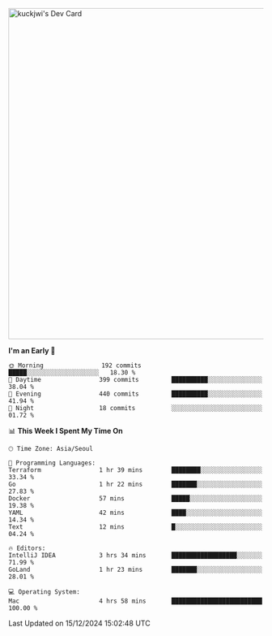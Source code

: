 <a href="https://app.daily.dev/kuckhwancho"><img src="https://api.daily.dev/devcards/v2/efef39c8028947428b3c0b486b9cd9b6.png?r=iz2&type=wide" width="652" alt="kuckjwi's Dev Card"/></a>

<!--START_SECTION:waka-->
**I'm an Early 🐤** 

```text
🌞 Morning                192 commits         █████░░░░░░░░░░░░░░░░░░░░   18.30 % 
🌆 Daytime                399 commits         ██████████░░░░░░░░░░░░░░░   38.04 % 
🌃 Evening                440 commits         ██████████░░░░░░░░░░░░░░░   41.94 % 
🌙 Night                  18 commits          ░░░░░░░░░░░░░░░░░░░░░░░░░   01.72 % 
```


📊 **This Week I Spent My Time On** 

```text
🕑︎ Time Zone: Asia/Seoul

💬 Programming Languages: 
Terraform                1 hr 39 mins        ████████░░░░░░░░░░░░░░░░░   33.34 % 
Go                       1 hr 22 mins        ███████░░░░░░░░░░░░░░░░░░   27.83 % 
Docker                   57 mins             █████░░░░░░░░░░░░░░░░░░░░   19.38 % 
YAML                     42 mins             ████░░░░░░░░░░░░░░░░░░░░░   14.34 % 
Text                     12 mins             █░░░░░░░░░░░░░░░░░░░░░░░░   04.24 % 

🔥 Editors: 
IntelliJ IDEA            3 hrs 34 mins       ██████████████████░░░░░░░   71.99 % 
GoLand                   1 hr 23 mins        ███████░░░░░░░░░░░░░░░░░░   28.01 % 

💻 Operating System: 
Mac                      4 hrs 58 mins       █████████████████████████   100.00 % 
```


 Last Updated on 15/12/2024 15:02:48 UTC
<!--END_SECTION:waka-->
